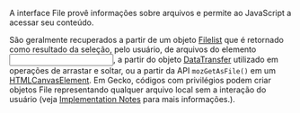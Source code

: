 A interface File provê informações sobre arquivos e permite ao JavaScript a acessar seu conteúdo.

São geralmente recuperados a partir de um objeto [Filelist](https://developer.mozilla.org/pt-BR/docs/Web/Filelist) que é retornado como resultado da seleção, pelo usuário, de arquivos do elemento [<input>](https://developer.mozilla.org/pr-BR/docs/Web/HTML/Element/Input), a partir do objeto [DataTransfer](https://developer.mozilla.org/pr-BR/docs/Web/API/DataTransfer) utilizado em operações de arrastar e soltar, ou a partir da API `mozGetAsFile()` em um [HTMLCanvasElement](https://developer.mozilla.org/pr-BR/docs/Web/API/HTMLCanvasElement). Em Gecko, códigos com privilégios podem criar objetos File representando qualquer arquivo local sem a interação do usuário (veja [Implementation Notes](https://developer.mozilla.org/pr-BR/docs/Web/API/File#implementation_notes) para mais informações.).